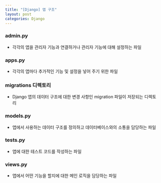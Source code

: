 ```yaml
---
title: "[Django] 앱 구조"
layout: post
categories: Django
---
```


### admin.py
- 각각의 앱을 관리자 기능과 연결하거나 관리자 기능에 대해 설정하는 파일

### apps.py
- 각각의 앱마다 추가적인 기능 및 설정을 넣어 주기 위한 파일

### migrations 디렉토리
- Django 앱의 데이터 구조에 대한 변경 사항인 migration 파일이 저장되는 디렉토리

### models.py
- 앱에서 사용하는 데이터 구조를 정의하고 데이터베이스와의 소통을 담당하는 파일

### tests.py
- 앱에 대한 테스트 코드를 작성하는 파일

### views.py
- 앱에서 어떤 기능을 할지에 대한 메인 로직을 담당하는 파일